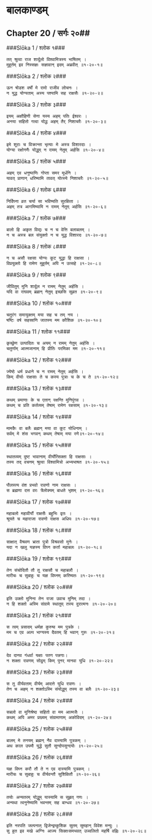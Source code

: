 बालकाण्डम्
===============================


## Chapter 20  / सर्गः २०##


###Slōka 1 / श्लोक १###


    तत् श्रुत्वा राज शार्दूलो विश्वामित्रस्य भाषितम् ।
    मुहूर्तम् इव निस्सज्ञः सज्ञावान् इदम् अब्रवीत् ॥१-२०-१॥


###Slōka 2 / श्लोक २###


    ऊन षोडश वर्षो मे रामो राजीव लोचनः ।
    न युद्ध योग्यताम् अस्य पश्यामि सह राक्षसैः ॥१-२०-२॥


###Slōka 3 / श्लोक ३###


    इयम् अक्षौहिणी सेना यस्य अहम् पतिः ईश्वरः ।
    अनया सहितो गत्वा योद्ध अहम् तैर् निशाचरैः ॥१-२०-३॥


###Slōka 4 / श्लोक ४###


    इमे शूराः च विक्रान्ता भृत्याः मे अस्त्र विशारदाः ।
    योग्या रक्षोगणैः योद्धुम् न रामम् नेतुम् अर्हसि ॥१-२०-४॥


###Slōka 5 / श्लोक ५###


    अहम् एव धनुष्पाणिः गोप्ता समर मूर्धनि ।
    यावत् प्राणान् धरिष्यामि तावत् योत्स्ये निशाचरैः ॥१-२०-५॥


###Slōka 6 / श्लोक ६###


    निर्विघ्ना व्रत चर्या सा भविष्यति सुरक्षिता ।
    अहम् तत्र आगमिष्यामि न रामम् नेतुम् अर्हसि ॥१-२०-६॥


###Slōka 7 / श्लोक ७###


    बालो हि अकृत विद्यः च न च वेत्ति बलाबलम् ।
    न च अस्त्र बल संयुक्तो न च युद्ध विशारदः ॥१-२०-७॥


###Slōka 8 / श्लोक ८###


    न च असौ रक्षसा योग्यः कूट युद्धा हि राक्षसा ।
    विप्रयुक्तो हि रामेण मुहूर्तम् अपि न उत्सहे ॥१-२०-८॥


###Slōka 9 / श्लोक ९###


    जीवितुम् मुनि शार्दूल न रामम् नेतुम् अर्हसि ।
    यदि वा राघवम् ब्रह्मन् नेतुम् इच्छसि सुव्रत ॥१-२०-९॥


###Slōka 10 / श्लोक १०###


    चतुरंग समायुक्तम् मया सह च तम् नय ।
    षष्टिः वर्ष सहस्राणि जातस्य मम कौशिक ॥१-२०-१०॥


###Slōka 11 / श्लोक ११###


    कृच्छ्रेण उत्पादितः च अयम् न रामम् नेतुम् अर्हसि ।
    चतुर्णाम् आत्मजानाम् हि प्रीतिः परमिका मम ॥१-२०-११॥


###Slōka 12 / श्लोक १२###


    ज्येष्ठे धर्म प्रधाने च न रामम् नेतुम् अर्हसि ।
    किम् वीर्याः राक्षसाः ते च कस्य पुत्राः च के च ते ॥१-२०-१२॥


###Slōka 13 / श्लोक १३###


    कथम् प्रमाणाः के च एतान् रक्षन्ति मुनिपुंगव ।
    कथम् च प्रति कर्तव्यम् तेषाम् रामेण रक्षसाम् ॥१-२०-१३॥


###Slōka 14 / श्लोक १४###


    मामकैः वा बलैः ब्रह्मन् मया वा कूट योधिनाम् ।
    सर्वम् मे शंस भगवन् कथम् तेषाम् मया रणे॥१-२०-१४॥


###Slōka 15 / श्लोक १५###


    स्थातव्यम् दुष्ट भावानाम् वीर्योत्सिक्ता हि राक्षसाः ।
    तस्य तद् वचनम् श्रुत्वा विश्वामित्रो अभ्यभाषत ॥१-२०-१५॥


###Slōka 16 / श्लोक १६###


    पौलस्त्य वंश प्रभवो रावणो नाम राक्षसः ।
    स ब्रह्मणा दत्त वरः त्रैलोक्यम् बाधते भृशम् ॥१-२०-१६॥


###Slōka 17 / श्लोक १७###


    महाबलो महावीर्यो राक्षसैः बहुभिः वृतः ।
    श्रूयते च महाराजा रावणो राक्षस अधिपः ॥१-२०-१७॥


###Slōka 18 / श्लोक १८###


    साक्षात् वैश्रवण भ्राता पुत्रो विश्रवसो मुनेः ।
    यदा न खलु यज्ञस्य विघ्न कर्ता महाबलः ॥१-२०-१८॥


###Slōka 19 / श्लोक १९###


    तेन संचोदितौ तौ तु राक्षसौ च महाबलौ ।
    मारीचः च सुबाहुः च यज्ञ विघ्नम् करिष्यतः ॥१-२०-१९॥


###Slōka 20 / श्लोक २०###


    इति उक्तो मुनिना तेन राजा उवाच मुनिम् तदा ।
    न हि शक्तो अस्मि संग्रामे स्थातुम् तस्य दुरात्मनः ॥१-२०-२०॥


###Slōka 21 / श्लोक २१###


    स त्वम् प्रसादम् धर्मज्ञ कुरुष्व मम पुत्रके ।
    मम च एव अल्प भाग्यस्य दैवतम् हि भवान् गुरुः ॥१-२०-२१॥


###Slōka 22 / श्लोक २२###


    देव दानव गंधर्वा यक्षाः पतग पन्नगाः।
    न शक्ता रावणम् सोढुम् किम् पुनर् मानवा युधि ॥१-२०-२२॥


###Slōka 23 / श्लोक २३###


    स तु वीर्यवताम् वीर्यम् आदत्ते युधि रावणः ।
    तेन च अहम् न शक्तोऽस्मि संयोद्धुम् तस्य वा बलैः ॥१-२०-२३॥


###Slōka 24 / श्लोक २४###


    सबलो वा मुनिश्रेष्ठ सहितो वा मम आत्मजैः ।
    कथम् अपि अमर प्रख्यम् संग्रामाणाम् अकोविदम् ॥१-२०-२४॥


###Slōka 25 / श्लोक २५###


    बालम् मे तनयम् ब्रह्मन् नैव दास्यामि पुत्रकम् ।
    अथ काल उपमौ युद्धे सुतौ सुन्दोपसुन्दयोः ॥१-२०-२५॥


###Slōka 26 / श्लोक २६###


    यज्ञ विघ्न करौ तौ ते न एव दास्यामि पुत्रकम् ।
    मारीचः च सुबाहुः च वीर्यवन्तौ सुशिक्षितौ ॥१-२०-२६॥


###Slōka 27 / श्लोक २७###


    तयोः अन्यतरम् योद्धुम् यास्यामि स सुहृत् गणः ।
    अन्यथा त्वनुनेष्यामि भवन्तम् सह बान्धव ॥१-२०-२७॥


###Slōka 28 / श्लोक २८###


    इति नरपति जल्पनात् द्विजेन्द्रम्कुशिक सुतम् सुमहान् विवेश मन्युः ।
    सु हुत इव मखे अग्निः आज्य सिक्तःसमभवत् उज्वलितो महर्षि वह्निः ॥१-२०-२८॥


